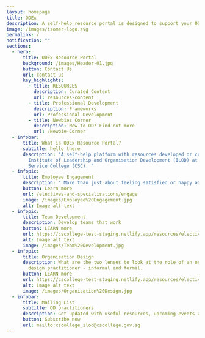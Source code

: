 ```yaml
---
layout: homepage
title: ODEx
description: A self-help resource portal is designed to support your OD practice.
image: /images/isomer-logo.svg
permalink: /
notification: ""
sections:
  - hero:
      title: ODEx Resource Portal
      background: /images/Header-01.jpg
      button: Contact Us
      url: contact-us
      key_highlights:
        - title: RESOURCES
          description: Curated Content
          url: resources-content
        - title: Professional Development
          description: Frameworks
          url: Professional-Development
        - title: Newbies Corner
          description: New to OD? Find out more
          url: /Newbie-Corner
  - infobar:
      title: What is ODEx Resource Portal?
      subtitle: hello there
      description: "A self-help platform with resources developed or curated by
        Institute of Leadership and Organisation Development (ILOD) at the Civil
        Service College (CSC). "
  - infopic:
      title: Employee Engagement
      description: " More than just about feeling satisfied or happy at work"
      button: Learn more
      url: /electives-and-specialisations/engage
      image: /images/Employee%20Engagement.jpg
      alt: Image alt text
  - infopic:
      title: Team Development
      description: Develop teams that work
      button: LEARN more
      url: https://cscollege-test-staging.netlify.app/resources/electives-and-specialisations/team
      alt: Image alt text
      image: /images/Team%20Development.jpg
  - infopic:
      title: Organisation Design
      description: What are the two lenses to look at the role of an organisation
        design practitioner - informal and formal.
      button: LEARN more
      url: https://cscollege-test-staging.netlify.app/resources/electives-and-specialisations/design
      alt: Image alt text
      image: /images/Organisation%20Design.jpg
  - infobar:
      title: Mailing List
      subtitle: OD practitioners
      description: Get updated with useful resources, upcoming events and programmes
      button: Subscribe now
      url: mailto:cscollege_ilod@cscollege.gov.sg
---
```

